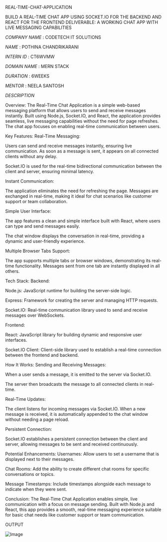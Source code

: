 REAL-TIME-CHAT-APPLICATION

BUILD A REAL-TIME CHAT APP USING  SOCKET.IO FOR THE BACKEND AND REACT  FOR THE FRONTEND  DELIVERABLE: 
A WORKING CHAT  APP WITH LIVE MESSAGING  CAPABILITIES


*COMPANY NAME* : CODETECH IT SOLUTIONS

*NAME* : POTHINA CHANDRIKARANI

*INTERN ID* : CT6WVMW

*DOMAIN NAME* : MERN STACK 

*DURATION* : 6WEEKS

*MENTOR* : NEELA SANTOSH


*DESCRIPTION*

Overview: The Real-Time Chat Application is a simple web-based messaging platform that allows users to send and receive messages instantly. Built using Node.js, Socket.IO, and React, the application provides seamless, live messaging capabilities without the need for page refreshes. The chat app focuses on enabling real-time communication between users.

Key Features:
Real-Time Messaging:

Users can send and receive messages instantly, ensuring live communication. As soon as a message is sent, it appears on all connected clients without any delay.

Socket.IO is used for the real-time bidirectional communication between the client and server, ensuring minimal latency.

Instant Communication:

The application eliminates the need for refreshing the page. Messages are exchanged in real-time, making it ideal for chat scenarios like customer support or team collaboration.

Simple User Interface:

The app features a clean and simple interface built with React, where users can type and send messages easily.

The chat window displays the conversation in real-time, providing a dynamic and user-friendly experience.

Multiple Browser Tabs Support:

The app supports multiple tabs or browser windows, demonstrating its real-time functionality. Messages sent from one tab are instantly displayed in all others.

Tech Stack:
Backend:

Node.js: JavaScript runtime for building the server-side logic.

Express: Framework for creating the server and managing HTTP requests.

Socket.IO: Real-time communication library used to send and receive messages over WebSockets.

Frontend:

React: JavaScript library for building dynamic and responsive user interfaces.

Socket.IO Client: Client-side library used to establish a real-time connection between the frontend and backend.

How It Works:
Sending and Receiving Messages:

When a user sends a message, it is emitted to the server via Socket.IO.

The server then broadcasts the message to all connected clients in real-time.

Real-Time Updates:

The client listens for incoming messages via Socket.IO. When a new message is received, it is automatically appended to the chat window without needing a page reload.

Persistent Connection:

Socket.IO establishes a persistent connection between the client and server, allowing messages to be sent and received continuously.

Potential Enhancements:
Usernames: Allow users to set a username that is displayed next to their messages.

Chat Rooms: Add the ability to create different chat rooms for specific conversations or topics.

Message Timestamps: Include timestamps alongside each message to indicate when they were sent.

Conclusion:
The Real-Time Chat Application enables simple, live communication with a focus on message sending. Built with Node.js and React, this app provides a smooth, real-time messaging experience suitable for basic chat needs like customer support or team communication.



OUTPUT

![Image](https://github.com/user-attachments/assets/cecacb09-cf3e-49c2-baa4-678cfe192e6c)

